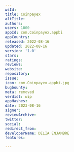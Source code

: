 ```yaml
---
wsId: 
title: Coinpayex
altTitle: 
authors: 
users: 1000
appId: com.Coinpayex.appbi
appCountry: 
released: 2022-08-16
updated: 2022-08-16
version: '1.0'
stars: 
ratings: 
reviews: 
website: 
repository: 
issue: 
icon: com.Coinpayex.appbi.jpg
bugbounty: 
meta: removed
verdict: wip
appHashes: 
date: 2023-08-16
signer: 
reviewArchive: 
twitter: 
social: 
redirect_from: 
developerName: DELIA ENJAMBRE
features: 

---
```


